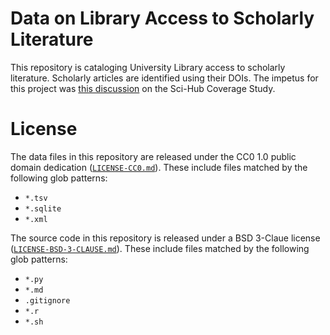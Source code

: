 # Data on Library Access to Scholarly Literature

This repository is cataloging University Library access to scholarly literature.
Scholarly articles are identified using their DOIs.
The impetus for this project was [this discussion](https://github.com/greenelab/scihub-manuscript/issues/21 "Potential followup: comparison to authorized access") on the Sci-Hub Coverage Study.

# License

The data files in this repository are released under the CC0 1.0 public domain dedication ([`LICENSE-CC0.md`](LICENSE-CC0.md)). These include files matched by the following glob patterns:

- `*.tsv`
- `*.sqlite`
- `*.xml`

The source code in this repository is released under a BSD 3-Claue license ([`LICENSE-BSD-3-CLAUSE.md`](LICENSE-BSD-3-CLAUSE.md)). These include files matched by the following glob patterns:

- `*.py`
- `*.md`
- `.gitignore`
- `*.r`
- `*.sh`
